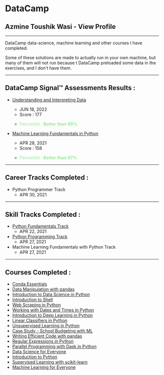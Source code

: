 # DataCamp
## Azmine Toushik Wasi - View Profile

---

DataCamp data-science, machine learning and other courses I have completed.

Some of these solutions are made to actually run in your own machine, but many of them will not run because t DataCamp preloaded some data in the exercises, and I don't have them.



---
## **DataCamp Signal™ Assessments Results :** 

- [Understanding and Interpreting Data](https://assessment-v2.datacamp.com/fc2f1282-3cca-4647-ba91-06b42656c14d/results?returnUrl=)
  - JUN 18, 2022
  - Score : 177
  - <p style="color:lightgreen;">Percentile : <b>Better than 99%</b></p>

- [Machine Learning Fundamentals in Python](https://assessment-v2.datacamp.com/db3db194-0ace-4f4a-a5e7-14e576ddd5e8/results)
  - APR 28, 2021
  - Score : 158
  - <p style="color:lightgreen;">Percentile : <b>Better than 97%</b></p>
  
---

## **Career Tracks Completed :**

- Python Programmer Track
  - APR 30, 2021

---
## **Skill Tracks Completed :**

- [Python Fundamentals Track](https://www.datacamp.com/statement-of-accomplishment/track/97ed5b101facac09cf9981661c750941c3f8c335)
  - APR 22, 2021
- [Python Programming Track](https://www.datacamp.com/statement-of-accomplishment/track/7e028f33e21ebda316e56a9128c0976c772da6c7)
  - APR 27, 2021
- Machine Learning Fundamentals with Python Track
  - APR 27, 2021


---
## **Courses Completed :**

- [Conda Essentials](https://www.datacamp.com/statement-of-accomplishment/course/3e892cc08f2285de0c25c5d206d8e7ab09ac8a3c)
- [Data Manipulation with pandas](https://www.datacamp.com/statement-of-accomplishment/course/9e6c773097a8fb3332cbabac3e3331ded615717d)
- [Introduction to Data Science in Python](https://www.datacamp.com/statement-of-accomplishment/course/b71cf0f85700d83e968d015aca683eabc1c7f413)
- [Introduction to Shell](https://www.datacamp.com/statement-of-accomplishment/course/79d18736c0afe35ffb0261ea95f9061236845b54)
- [Web Scraping in Python](https://www.datacamp.com/statement-of-accomplishment/course/cbaf2b9852dcff40cf16cc2e610dd9b53807dacf)
- [Working with Dates and Times in Python](https://www.datacamp.com/statement-of-accomplishment/course/74869031d80bf8c2ff6f61dd5c4bf430d8dae9b1)
- [Introduction to Deep Learning in Python](https://www.datacamp.com/statement-of-accomplishment/course/c4b8be709c1b2e25c228bbd8fb09219ae4b569f7)
- [Linear Classifiers in Python](https://www.datacamp.com/statement-of-accomplishment/course/8d181320d971b691eb5884459044039031dc2519)
- [Unsupervised Learning in Python](https://www.datacamp.com/statement-of-accomplishment/course/7b77700cf2c7fca758ca275e8f8dd3cb494d02c0)
- [Case Study - School Budgeting with ML](https://www.datacamp.com/statement-of-accomplishment/course/905282c9911106ffb20c5bd4dbe25abf35231e9c)
- [Writing Efficient Code with pandas](https://www.datacamp.com/statement-of-accomplishment/course/94b53695f17da3e11a87d629d7ddc06e701ea5f1)
- [Regular Expressions in Python](https://www.datacamp.com/statement-of-accomplishment/course/90fca77f0ae409c45a0526f3a3bf873545b4d6e2)
- [Parallel Programming with Dask in Python](https://www.datacamp.com/statement-of-accomplishment/course/941064fd8afef749905a92f1c52b2c86a48ad32e)
- [Data Science for Everyone](https://www.datacamp.com/statement-of-accomplishment/course/e10d6bd7021772c3e7d68438f82db0ff2acd25c5)
- [Introduction to Python](https://www.datacamp.com/statement-of-accomplishment/course/25bbcc98a6236c0f90d92f4f655687e10008751b)
- [Supervised Learning with scikit-learn](https://www.datacamp.com/statement-of-accomplishment/course/9cd88b5d028a31d766e0d69f9cd8a1d25b214d62)
- [Machine Learning for Everyone](https://www.datacamp.com/statement-of-accomplishment/course/d9538220f8c5a33d89d3f04b79c538538f7f5ed9)
